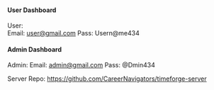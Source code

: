 
#### User Dashboard

User:  
Email:  user@gmail.com
Pass:  Usern@me434

#### Admin Dashboard

Admin: 
Email:  admin@gmail.com
Pass: @Dmin434

Server Repo: https://github.com/CareerNavigators/timeforge-server

